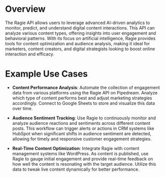 # Overview

The Ragie API allows users to leverage advanced AI-driven analytics to monitor, predict, and understand digital content interactions. This API can analyze various content types, offering insights into user engagement and behavioral patterns. With its focus on artificial intelligence, Ragie provides tools for content optimization and audience analysis, making it ideal for marketers, content creators, and digital strategists looking to boost online interaction and efficacy.

# Example Use Cases

- **Content Performance Analysis**: Automate the collection of engagement data from various platforms using the Ragie API on Pipedream. Analyze which type of content performs best and adjust marketing strategies accordingly. Connect to Google Sheets to store and visualize this data over time.

- **Audience Sentiment Tracking**: Use Ragie to continuously monitor and analyze audience reactions and sentiments across different content posts. This workflow can trigger alerts or actions in CRM systems like HubSpot when significant shifts in audience sentiment are detected, allowing for timely and responsive customer engagement strategies.

- **Real-Time Content Optimization**: Integrate Ragie with content management systems like WordPress. As content is published, use Ragie to gauge initial engagement and provide real-time feedback on how well the content is resonating with the target audience. Utilize this data to tweak live content dynamically for better performance.

